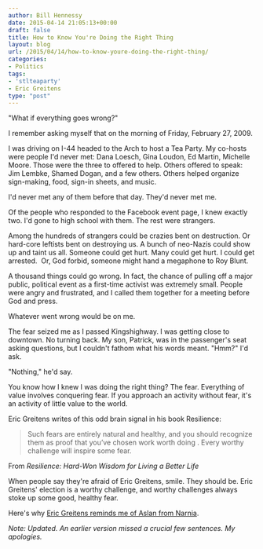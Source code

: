 ```yaml
---
author: Bill Hennessy
date: 2015-04-14 21:05:13+00:00
draft: false
title: How to Know You're Doing the Right Thing
layout: blog
url: /2015/04/14/how-to-know-youre-doing-the-right-thing/
categories:
- Politics
tags:
- 'stlteaparty'
- Eric Greitens
type: "post"
---
```


"What if everything goes wrong?"

I remember asking myself that on the morning of Friday, February 27, 2009.

I was driving on I-44 headed to the Arch to host a Tea Party. My co-hosts were people I'd never met: Dana Loesch, Gina Loudon, Ed Martin, Michelle Moore. Those were the three to offered to help. Others offered to speak: Jim Lembke, Shamed Dogan, and a few others. Others helped organize sign-making, food, sign-in sheets, and music.

I'd never met any of them before that day. They'd never met me.

Of the people who responded to the Facebook event page, I knew exactly two. I'd gone to high school with them. The rest were strangers.

Among the hundreds of strangers could be crazies bent on destruction. Or hard-core leftists bent on destroying us. A bunch of neo-Nazis could show up and taint us all. Someone could get hurt. Many could get hurt. I could get arrested.  Or, God forbid, someone might hand a megaphone to Roy Blunt.

A thousand things could go wrong. In fact, the chance of pulling off a major public, political event as a first-time activist was extremely small. People were angry and frustrated, and I called them together for a meeting before God and press.

Whatever went wrong would be on me.

The fear seized me as I passed Kingshighway. I was getting close to downtown. No turning back. My son, Patrick, was in the passenger's seat asking questions, but I couldn't fathom what his words meant. "Hmm?" I'd ask.

"Nothing," he'd say.

You know how I knew I was doing the right thing? The fear. Everything of value involves conquering fear. If you approach an activity without fear, it's an activity of little value to the world.

Eric Greitens writes of this odd brain signal in his book Resilience:



> Such fears are entirely natural and healthy, and you should recognize them as proof that you’ve chosen work worth doing . Every worthy challenge will inspire some fear.



From _Resilience: Hard-Won Wisdom for Living a Better Life_

When people say they're afraid of Eric Greitens, smile. They should be. Eric Greitens' election is a worthy challenge, and worthy challenges always stoke up some good, healthy fear.

Here's why [Eric Greitens reminds me of Aslan from Narnia](https://hennessysview.com/2015/04/10/the-seal-the-race-and-the-ceo/).

_Note: Updated. An earlier version missed a crucial few sentences. My apologies._
